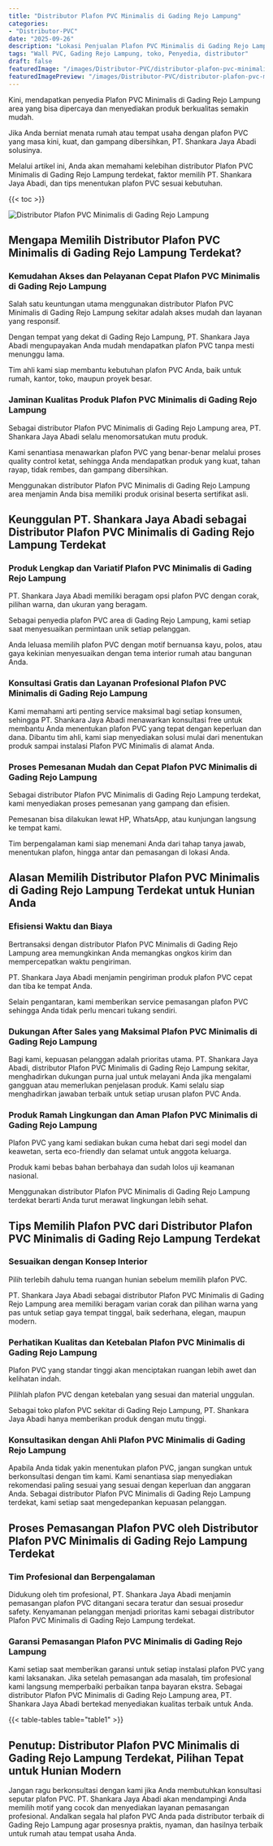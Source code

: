 ```yaml
---
title: "Distributor Plafon PVC Minimalis di Gading Rejo Lampung"
categories:
- "Distributor-PVC"
date: "2025-09-26"
description: "Lokasi Penjualan Plafon PVC Minimalis di Gading Rejo Lampung untuk tempat tinggal, perkantoran, dan toko. Produk terbaik, variasi motif, variasi warna elegan, beserta jasa penempatan ditangani oleh tim profesional serta jaminan resmi!|Servis penyediaan Plafon PVC Minimalis di Gading Rejo Lampung bagi kebutuhan rumah, kantor, atau gerai, dengan panel berkualitas dan instalasi oleh tim profesional dan garansi resmi.|Alternatif Plafon PVC Minimalis di Gading Rejo Lampung yang terpercaya bagi hunian, perkantoran, dan gerai, bersama produk terbaik dan pemasangan ditangani oleh tenaga ahli berpengalaman serta kepastian resmi.|Penjualan Plafon PVC Minimalis di Gading Rejo Lampung untuk tempat tinggal, perkantoran, serta ritel, beserta material unggulan dan penempatan ditangani oleh tenaga ahli ahli, dilengkapi dengan garansi resmi.}"
tags: "Wall PVC, Gading Rejo Lampung, toko, Penyedia, distributor"
draft: false
featuredImage: "/images/Distributor-PVC/distributor-plafon-pvc-minimalis-di-gading-rejo-lampung.png"
featuredImagePreview: "/images/Distributor-PVC/distributor-plafon-pvc-minimalis-di-gading-rejo-lampung.png"
---
```


Kini, mendapatkan penyedia Plafon PVC Minimalis di Gading Rejo Lampung area yang bisa dipercaya dan menyediakan produk berkualitas semakin mudah.

Jika Anda berniat menata rumah atau tempat usaha dengan plafon PVC yang masa kini, kuat, dan gampang dibersihkan, PT. Shankara Jaya Abadi solusinya.

Melalui artikel ini, Anda akan memahami kelebihan distributor Plafon PVC Minimalis di Gading Rejo Lampung terdekat, faktor memilih PT. Shankara Jaya Abadi, dan tips menentukan plafon PVC sesuai kebutuhan.

{{< toc >}}

![Distributor Plafon PVC Minimalis di Gading Rejo Lampung](/images/Distributor-PVC/Distributor-Plafon-PVC-Minimalis-di-Gading-Rejo-Lampung.png)

## Mengapa Memilih Distributor Plafon PVC Minimalis di Gading Rejo Lampung Terdekat?

### Kemudahan Akses dan Pelayanan Cepat Plafon PVC Minimalis di Gading Rejo Lampung

Salah satu keuntungan utama menggunakan distributor Plafon PVC Minimalis di Gading Rejo Lampung sekitar adalah akses mudah dan layanan yang responsif.

Dengan tempat yang dekat di Gading Rejo Lampung, PT. Shankara Jaya Abadi mengupayakan Anda mudah mendapatkan plafon PVC tanpa mesti menunggu lama.

Tim ahli kami siap membantu kebutuhan plafon PVC Anda, baik untuk rumah, kantor, toko, maupun proyek besar.

### Jaminan Kualitas Produk Plafon PVC Minimalis di Gading Rejo Lampung

Sebagai distributor Plafon PVC Minimalis di Gading Rejo Lampung area, PT. Shankara Jaya Abadi selalu menomorsatukan mutu produk.

Kami senantiasa menawarkan plafon PVC yang benar-benar melalui proses quality control ketat, sehingga Anda mendapatkan produk yang kuat, tahan rayap, tidak rembes, dan gampang dibersihkan.

Menggunakan distributor Plafon PVC Minimalis di Gading Rejo Lampung area menjamin Anda bisa memiliki produk orisinal beserta sertifikat asli.

## Keunggulan PT. Shankara Jaya Abadi sebagai Distributor Plafon PVC Minimalis di Gading Rejo Lampung Terdekat

### Produk Lengkap dan Variatif Plafon PVC Minimalis di Gading Rejo Lampung

PT. Shankara Jaya Abadi memiliki beragam opsi plafon PVC dengan corak, pilihan warna, dan ukuran yang beragam.

Sebagai penyedia plafon PVC area di Gading Rejo Lampung, kami setiap saat menyesuaikan permintaan unik setiap pelanggan.

Anda leluasa memilih plafon PVC dengan motif bernuansa kayu, polos, atau gaya kekinian menyesuaikan dengan tema interior rumah atau bangunan Anda.

### Konsultasi Gratis dan Layanan Profesional Plafon PVC Minimalis di Gading Rejo Lampung

Kami memahami arti penting service maksimal bagi setiap konsumen, sehingga PT. Shankara Jaya Abadi menawarkan konsultasi free untuk membantu Anda menentukan plafon PVC yang tepat dengan keperluan dan dana. Dibantu tim ahli, kami siap menyediakan solusi mulai dari menentukan produk sampai instalasi Plafon PVC Minimalis di alamat Anda.

### Proses Pemesanan Mudah dan Cepat Plafon PVC Minimalis di Gading Rejo Lampung

Sebagai distributor Plafon PVC Minimalis di Gading Rejo Lampung terdekat, kami menyediakan proses pemesanan yang gampang dan efisien.

Pemesanan bisa dilakukan lewat HP, WhatsApp, atau kunjungan langsung ke tempat kami.

Tim berpengalaman kami siap menemani Anda dari tahap tanya jawab, menentukan plafon, hingga antar dan pemasangan di lokasi Anda.

## Alasan Memilih Distributor Plafon PVC Minimalis di Gading Rejo Lampung Terdekat untuk Hunian Anda

### Efisiensi Waktu dan Biaya

Bertransaksi dengan distributor Plafon PVC Minimalis di Gading Rejo Lampung area memungkinkan Anda memangkas ongkos kirim dan mempercepatkan waktu pengiriman.

PT. Shankara Jaya Abadi menjamin pengiriman produk plafon PVC cepat dan tiba ke tempat Anda.

Selain pengantaran, kami memberikan service pemasangan plafon PVC sehingga Anda tidak perlu mencari tukang sendiri.

### Dukungan After Sales yang Maksimal Plafon PVC Minimalis di Gading Rejo Lampung

Bagi kami, kepuasan pelanggan adalah prioritas utama. PT. Shankara Jaya Abadi, distributor Plafon PVC Minimalis di Gading Rejo Lampung sekitar, menghadirkan dukungan purna jual untuk melayani Anda jika mengalami gangguan atau memerlukan penjelasan produk. Kami selalu siap menghadirkan jawaban terbaik untuk setiap urusan plafon PVC Anda.

### Produk Ramah Lingkungan dan Aman Plafon PVC Minimalis di Gading Rejo Lampung

Plafon PVC yang kami sediakan bukan cuma hebat dari segi model dan keawetan, serta eco-friendly dan selamat untuk anggota keluarga.

Produk kami bebas bahan berbahaya dan sudah lolos uji keamanan nasional.

Menggunakan distributor Plafon PVC Minimalis di Gading Rejo Lampung terdekat berarti Anda turut merawat lingkungan lebih sehat.

## Tips Memilih Plafon PVC dari Distributor Plafon PVC Minimalis di Gading Rejo Lampung Terdekat

### Sesuaikan dengan Konsep Interior

Pilih terlebih dahulu tema ruangan hunian sebelum memilih plafon PVC.

PT. Shankara Jaya Abadi sebagai distributor Plafon PVC Minimalis di Gading Rejo Lampung area memiliki beragam varian corak dan pilihan warna yang pas untuk setiap gaya tempat tinggal, baik sederhana, elegan, maupun modern.

### Perhatikan Kualitas dan Ketebalan Plafon PVC Minimalis di Gading Rejo Lampung

Plafon PVC yang standar tinggi akan menciptakan ruangan lebih awet dan kelihatan indah.

Pilihlah plafon PVC dengan ketebalan yang sesuai dan material unggulan.

Sebagai toko plafon PVC sekitar di Gading Rejo Lampung, PT. Shankara Jaya Abadi hanya memberikan produk dengan mutu tinggi.

### Konsultasikan dengan Ahli Plafon PVC Minimalis di Gading Rejo Lampung

Apabila Anda tidak yakin menentukan plafon PVC, jangan sungkan untuk berkonsultasi dengan tim kami. Kami senantiasa siap menyediakan rekomendasi paling sesuai yang sesuai dengan keperluan dan anggaran Anda. Sebagai distributor Plafon PVC Minimalis di Gading Rejo Lampung terdekat, kami setiap saat mengedepankan kepuasan pelanggan.

## Proses Pemasangan Plafon PVC oleh Distributor Plafon PVC Minimalis di Gading Rejo Lampung Terdekat

### Tim Profesional dan Berpengalaman

Didukung oleh tim profesional, PT. Shankara Jaya Abadi menjamin pemasangan plafon PVC ditangani secara teratur dan sesuai prosedur safety. Kenyamanan pelanggan menjadi prioritas kami sebagai distributor Plafon PVC Minimalis di Gading Rejo Lampung terdekat.

### Garansi Pemasangan Plafon PVC Minimalis di Gading Rejo Lampung

Kami setiap saat memberikan garansi untuk setiap instalasi plafon PVC yang kami laksanakan. Jika setelah pemasangan ada masalah, tim profesional kami langsung memperbaiki perbaikan tanpa bayaran ekstra. Sebagai distributor Plafon PVC Minimalis di Gading Rejo Lampung area, PT. Shankara Jaya Abadi bertekad menyediakan kualitas terbaik untuk Anda.

{{< table-tables table="table1" >}}

## Penutup: Distributor Plafon PVC Minimalis di Gading Rejo Lampung Terdekat, Pilihan Tepat untuk Hunian Modern

Jangan ragu berkonsultasi dengan kami jika Anda membutuhkan konsultasi seputar plafon PVC. PT. Shankara Jaya Abadi akan mendampingi Anda memilih motif yang cocok dan menyediakan layanan pemasangan profesional. Andalkan segala hal plafon PVC Anda pada distributor terbaik di Gading Rejo Lampung agar prosesnya praktis, nyaman, dan hasilnya terbaik untuk rumah atau tempat usaha Anda.
